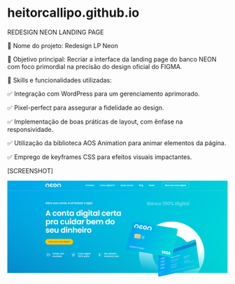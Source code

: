 # heitorcallipo.github.io

REDESIGN NEON LANDING PAGE

🚀 Nome do projeto: Redesign LP Neon

🎯 Objetivo principal: Recriar a interface da landing page do banco NEON com foco primordial na precisão do design oficial do FIGMA.

🔧 Skills e funcionalidades utilizadas:

✅ Integração com WordPress para um gerenciamento aprimorado.

✅ Pixel-perfect para assegurar a fidelidade ao design.

✅ Implementação de boas práticas de layout, com ênfase na responsividade.

✅ Utilização da biblioteca AOS Animation para animar elementos da página.

✅ Emprego de keyframes CSS para efeitos visuais impactantes.


[SCREENSHOT]

![SCREENSHOT NEON](ss/neon-ss.png)
